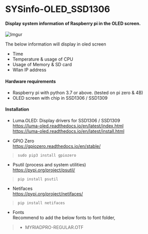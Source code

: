 # SYSinfo-OLED_SSD1306
#### Display system information of Raspberry pi in the OLED screen.
![Imgur](https://i.imgur.com/Bf01p2d.jpg)

The below information will display in oled screen  
+ Time
+ Temperature & usage of CPU
+ Usage of Memory & SD card
+ Wlan IP address

#### Hardware requirements 
+ Raspberry pi with python 3.7 or above. (tested on pi zero & 4B)
+ OLED screen with chip in SSD1306 / SSD1309

#### Installation
+ Luma.OLED: Display drivers for SSD1306 / SSD1309    
https://luma-oled.readthedocs.io/en/latest/index.html  
https://luma-oled.readthedocs.io/en/latest/install.html

+ GPIO Zero  
https://gpiozero.readthedocs.io/en/stable/
> ```python3
> sudo pip3 install gpiozero
> ```

+ Psutil (process and system utilities)    
https://pypi.org/project/psutil/ 
> ```python3
> pip install psutil
> ```

+ Netifaces  
https://pypi.org/project/netifaces/  
> ```python3
> pip install netifaces
> ```

+ Fonts  
Recommend to add the below fonts to font folder,
> - MYRIADPRO-REGULAR.OTF
